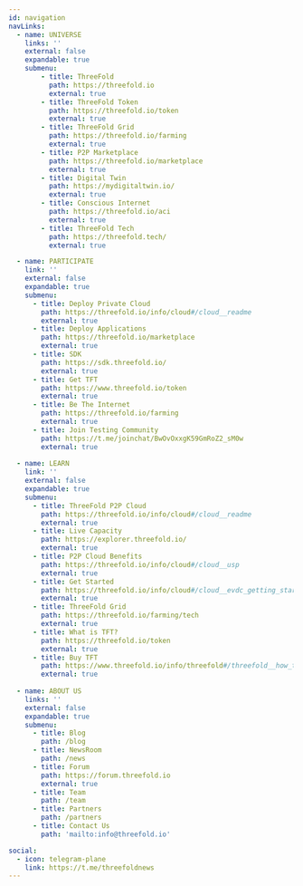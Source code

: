 ```yaml
---
id: navigation
navLinks:
  - name: UNIVERSE
    links: ''
    external: false
    expandable: true
    submenu:
        - title: ThreeFold
          path: https://threefold.io
          external: true
        - title: ThreeFold Token
          path: https://threefold.io/token
          external: true
        - title: ThreeFold Grid
          path: https://threefold.io/farming
          external: true
        - title: P2P Marketplace
          path: https://threefold.io/marketplace
          external: true
        - title: Digital Twin
          path: https://mydigitaltwin.io/
          external: true
        - title: Conscious Internet
          path: https://threefold.io/aci
          external: true
        - title: ThreeFold Tech
          path: https://threefold.tech/
          external: true

  - name: PARTICIPATE
    link: ''
    external: false
    expandable: true
    submenu:
      - title: Deploy Private Cloud
        path: https://threefold.io/info/cloud#/cloud__readme
        external: true
      - title: Deploy Applications
        path: https://threefold.io/marketplace
        external: true
      - title: SDK
        path: https://sdk.threefold.io/
        external: true
      - title: Get TFT
        path: https://www.threefold.io/token
        external: true
      - title: Be The Internet
        path: https://threefold.io/farming
        external: true
      - title: Join Testing Community
        path: https://t.me/joinchat/BwOvOxxgK59GmRoZ2_sM0w
        external: true
 
  - name: LEARN
    link: ''
    external: false
    expandable: true
    submenu:
      - title: ThreeFold P2P Cloud
        path: https://threefold.io/info/cloud#/cloud__readme
        external: true
      - title: Live Capacity 
        path: https://explorer.threefold.io/
        external: true
      - title: P2P Cloud Benefits
        path: https://threefold.io/info/cloud#/cloud__usp
        external: true
      - title: Get Started
        path: https://threefold.io/info/cloud#/cloud__evdc_getting_started
        external: true
      - title: ThreeFold Grid
        path: https://threefold.io/farming/tech
        external: true
      - title: What is TFT?
        path: https://threefold.io/token
        external: true
      - title: Buy TFT
        path: https://www.threefold.io/info/threefold#/threefold__how_to_buy_and_sell
        external: true
          
  - name: ABOUT US
    links: ''
    external: false
    expandable: true
    submenu:
      - title: Blog
        path: /blog
      - title: NewsRoom
        path: /news
      - title: Forum
        path: https://forum.threefold.io
        external: true
      - title: Team
        path: /team
      - title: Partners
        path: /partners
      - title: Contact Us
        path: 'mailto:info@threefold.io'

social:
  - icon: telegram-plane
    link: https://t.me/threefoldnews
---
```


